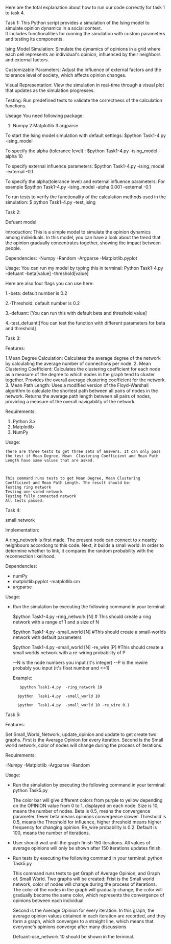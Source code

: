 Here are the total explanation about how to run our code correctly for task 1 to task 4.

Task 1:
This Python script provides a simulation of the Ising model to simulate opinion dynamics in a social context.  
It includes functionalities for running the simulation with custom parameters and testing its components.

Ising Model Simulation: Simulate the dynamics of opinions in a grid where each cell represents an individual's opinion, 
influenced by their neighbors and external factors.

Customizable Parameters: Adjust the influence of external factors and the tolerance level of society, which affects opinion changes.

Visual Representation: View the simulation in real-time through a visual plot that updates as the simulation progresses.

Testing: Run predefined tests to validate the correctness of the calculation functions.

Useage
You need following package:
1. Numpy
2.Matplotlib
3.argparse

To start the Ising model simulation with default settings: 
$python Task1-4.py -ising_model

 To specify the alpha (tolerance level) :
$python Task1-4.py -ising_model -alpha 10

To specify external influence parameters:
$python Task1-4.py -ising_model -external -0.1

To specify the alpha(tolerance level) and external influence parameters:
For example 
$python Task1-4.py -ising_model -alpha 0.001 -external -0.1

To run tests to verify the functionality of the calculation methods used in the simulation:
$ python Task1-4.py -test_ising








Task 2:

Defuant model

Introduction:
This is a simple model to simulate the opinion dynamics among individuals. In this model, you can have a look about the trend that the opinion gradually concentrates together, showing the impact between people.

Dependencies:
-Numpy
-Random
-Argparse
-Matplotlib.pyplot

Usage:
You can run my model by typing this in terminal:
Python Task1-4.py -defuant -beta[value] -threshold[value]

Here are also four flags you can use here:

1.-beta: default number is 0.2 

2.-Threshold: default number is 0.2

3.-defuant: [You can run this with default beta and threshold value]

4.-test_defuant:[You can test the function with different parameters for beta and threshold]








Task 3:

Features:

1.Mean Degree Calculation:
Calculates the average degree of the network by calculating the average number of connections per node.
2. Mean Clustering Coefficient:
Calculates the clustering coefficient for each node as a measure of the degree to which nodes in the graph tend to cluster together.
Provides the overall average clustering coefficient for the network.
3. Mean Path Length:
Uses a modified version of the Floyd-Warshall algorithm to calculate the shortest path between all pairs of nodes in the network.
Returns the average path length between all pairs of nodes, providing a measure of the overall navigability of the network

Requirements:

1. Python 3.x
2. Matplotlib
3. NumPy


Usage:

	
	There are three tests to get three sets of answers. It can only pass the test if Mean Degree, Mean 	Clustering Coefficient and Mean Path Length have same values that are asked.


	
	This command runs tests to get Mean Degree, Mean Clustering Coefficient and Mean Path Length. The result should be:
	Testing ring network
	Testing one-sided network
	Testing fully connected network
	All tests passed.









Task 4:

 small network

Implementation:

A ring_network is first made. The present node can connect to x nearby neighbours accordong to this code. Next, it builds a small world. In order to determine whether to link, it compares the random probability with the reconnection likelihood.


Dependencies:
- numPy
- matplotlib.pyplot
-matplotlib.cm
- argparse

Usage:
- Run the simulation by executing the following command in your terminal:

	$python Task1-4.py -ring_network [N]   	# This should create a ring network with a range of 1 and a size of N

	$python Task1-4.py -small_world [N]	 #This should create a small-worlds network with default parameters

 	$python Task1-4.py -small_world [N]  -re_wire [P]      #This should create a small worlds network with a re-wiring probability of P

	--N is the node numbers you input  (it's integer)
	--P is the rewire probably you input (it's float number and <=1)

	Example:

		 $python Task1-4.py  -ring_network 10

		$python  Task1-4.py  -small_world 10
  
		$python  Task1-4.py  -small_world 10 -re_wire 0.1









Task 5:	

Features:

Set Small_World_Network, update_opinion and update to get create two graphs.
	First is the Average Opinion for every iteration.
	Second is the Small world network, color of nodes will change during the process of iterations.

Requirements:

-Numpy
-Matplotlib
-Argparse
-Random

Usage:
 -  Run the simulation by executing the following command in your terminal:
    	python   Task5.py
	
	The color bar will give different colors from purple to yellow depending on the OPINION value from 0 to 1, 		displayed on each node.
	Size is 10, means the number of nodes.
	Beta is 0.5, means the convergence parameter, fewer beta means opinions convergence slower.
	Threshold is 0.5, means the Threshold for influence, higher threshold means higher frequency for changing 		opinion.
	Re_wire probability is 0.2.
	Default is 100, means the number of iterations.

 -  User should wait until the graph finish 150 iterations. All values of average opinions will only be shown after 150	    iterations updates finish. 
    
	
	


- Run tests by executing the following command in your terminal:
    python    Task5.py
	
	This command runs tests to get Graph of  Average Opinion, and Graph of. Small World. 
	Two graphs will be created:
	Frist is the Small world network, color of nodes will change during the process of iterations.
	The color of the nodes in the graph will gradually change, the color will gradually become the same color,
	which represents the convergence of opinions between each individual
		
	Second is the Average Opinion for every iteration.
	In this graph, the average opinion values obtained in each iteration are recorded, and they form a graph,
	which converges to a straight line, which means that everyone's opinions converge after many discussions


 	Defuant-use_network 10 should be shown in the terminal. 










